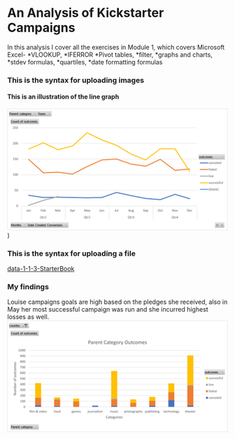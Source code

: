 # An Analysis of Kickstarter Campaigns
In this analysis I cover all the exercises in Module 1, which covers Microsoft Excel-
*VLOOKUP,
*IFERROR 
*Pivot tables, 
*filter, 
*graphs and charts, 
*stdev formulas, 
*quartiles, 
*date formatting formulas
### This is the syntax for uploading images
#### This is an illustration of the line graph
![Line chart](https://github.com/JaredTMurray/kickstarter-analysis/blob/main/Line%20chart.png))
### This is the syntax for uploading a file
[data-1-1-3-StarterBook](C:\Users\Jared\Documents\data-1-1-3-StarterBook.zip)
### My findings
Louise campaigns goals are high based on the pledges she received, also in May her most successful campaign was run and she incurred highest losses as well.
![Parent Category outcomes](https://github.com/JaredTMurray/kickstarter-analysis/blob/main/Parent%20Category%20outcomes.png)
